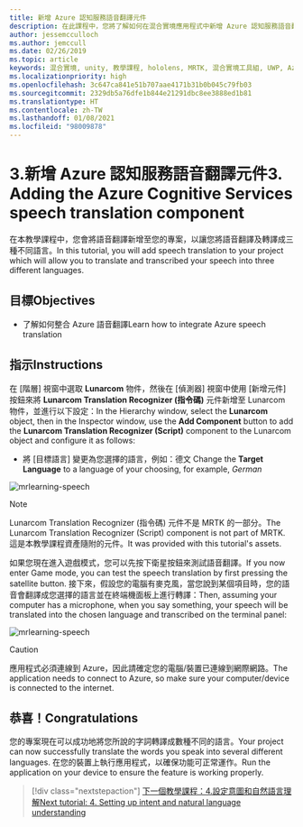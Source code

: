 ```yaml
---
title: 新增 Azure 認知服務語音翻譯元件
description: 在此課程中，您將了解如何在混合實境應用程式中新增 Azure 認知服務語音翻譯。
author: jessemcculloch
ms.author: jemccull
ms.date: 02/26/2019
ms.topic: article
keywords: 混合實境, unity, 教學課程, hololens, MRTK, 混合實境工具組, UWP, Azure 空間錨點, 語音辨識, Windows 10, 語音翻譯
ms.localizationpriority: high
ms.openlocfilehash: 3c647ca841e51b707aae4171b31b0b045c79fb03
ms.sourcegitcommit: 2329db5a76dfe1b844e21291dbc8ee3888ed1b81
ms.translationtype: HT
ms.contentlocale: zh-TW
ms.lasthandoff: 01/08/2021
ms.locfileid: "98009878"
---
```

# <a name="3-adding-the-azure-cognitive-services-speech-translation-component"></a><span data-ttu-id="4239e-104">3.新增 Azure 認知服務語音翻譯元件</span><span class="sxs-lookup"><span data-stu-id="4239e-104">3. Adding the Azure Cognitive Services speech translation component</span></span>

<span data-ttu-id="4239e-105">在本教學課程中，您會將語音翻譯新增至您的專案，以讓您將語音翻譯及轉譯成三種不同語言。</span><span class="sxs-lookup"><span data-stu-id="4239e-105">In this tutorial, you will add speech translation to your project which will allow you to translate and transcribed your speech into three different languages.</span></span>

## <a name="objectives"></a><span data-ttu-id="4239e-106">目標</span><span class="sxs-lookup"><span data-stu-id="4239e-106">Objectives</span></span>

* <span data-ttu-id="4239e-107">了解如何整合 Azure 語音翻譯</span><span class="sxs-lookup"><span data-stu-id="4239e-107">Learn how to integrate Azure speech translation</span></span>

## <a name="instructions"></a><span data-ttu-id="4239e-108">指示</span><span class="sxs-lookup"><span data-stu-id="4239e-108">Instructions</span></span>

<span data-ttu-id="4239e-109">在 [階層] 視窗中選取 **Lunarcom** 物件，然後在 [偵測器] 視窗中使用 [新增元件]  按鈕來將 **Lunarcom Translation Recognizer (指令碼)** 元件新增至 Lunarcom 物件，並進行以下設定：</span><span class="sxs-lookup"><span data-stu-id="4239e-109">In the Hierarchy window, select the **Lunarcom** object, then in the Inspector window, use the **Add Component** button to add the **Lunarcom Translation Recognizer (Script)** component to the Lunarcom object and configure it as follows:</span></span>

* <span data-ttu-id="4239e-110">將 [目標語言]  變更為您選擇的語言，例如：德文 </span><span class="sxs-lookup"><span data-stu-id="4239e-110">Change the **Target Language** to a language of your choosing, for example, _German_</span></span>

![mrlearning-speech](images/mrlearning-speech/tutorial3-section1-step1-1.png)

> [!NOTE]
> <span data-ttu-id="4239e-112">Lunarcom Translation Recognizer (指令碼) 元件不是 MRTK 的一部分。</span><span class="sxs-lookup"><span data-stu-id="4239e-112">The Lunarcom Translation Recognizer (Script) component is not part of MRTK.</span></span> <span data-ttu-id="4239e-113">這是本教學課程資產隨附的元件。</span><span class="sxs-lookup"><span data-stu-id="4239e-113">It was provided with this tutorial's assets.</span></span>

<span data-ttu-id="4239e-114">如果您現在進入遊戲模式，您可以先按下衛星按鈕來測試語音翻譯。</span><span class="sxs-lookup"><span data-stu-id="4239e-114">If you now enter Game mode, you can test the speech translation by first pressing the satellite button.</span></span> <span data-ttu-id="4239e-115">接下來，假設您的電腦有麥克風，當您說到某個項目時，您的語音會翻譯成您選擇的語言並在終端機面板上進行轉譯：</span><span class="sxs-lookup"><span data-stu-id="4239e-115">Then, assuming your computer has a microphone, when you say something, your speech will be translated into the chosen language and transcribed on the terminal panel:</span></span>

![mrlearning-speech](images/mrlearning-speech/tutorial3-section1-step1-2.png)

> [!CAUTION]
> <span data-ttu-id="4239e-117">應用程式必須連線到 Azure，因此請確定您的電腦/裝置已連線到網際網路。</span><span class="sxs-lookup"><span data-stu-id="4239e-117">The application needs to connect to Azure, so make sure your computer/device is connected to the internet.</span></span>

## <a name="congratulations"></a><span data-ttu-id="4239e-118">恭喜！</span><span class="sxs-lookup"><span data-stu-id="4239e-118">Congratulations</span></span>

<span data-ttu-id="4239e-119">您的專案現在可以成功地將您所說的字詞轉譯成數種不同的語言。</span><span class="sxs-lookup"><span data-stu-id="4239e-119">Your project can now successfully translate the words you speak into several different languages.</span></span> <span data-ttu-id="4239e-120">在您的裝置上執行應用程式，以確保功能可正常運作。</span><span class="sxs-lookup"><span data-stu-id="4239e-120">Run the application on your device to ensure the feature is working properly.</span></span>

> [!div class="nextstepaction"]
> [<span data-ttu-id="4239e-121">下一個教學課程：4.設定意圖和自然語言理解</span><span class="sxs-lookup"><span data-stu-id="4239e-121">Next tutorial: 4. Setting up intent and natural language understanding</span></span>](mrlearning-speechSDK-ch4.md)
